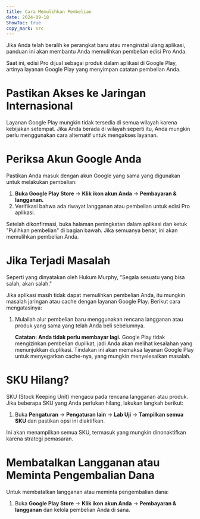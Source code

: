 ```yaml
---
title: Cara Memulihkan Pembelian  
date: 2024-09-18  
ShowToc: true
copy_mark: src
---
```


Jika Anda telah beralih ke perangkat baru atau menginstal ulang aplikasi, panduan ini akan membantu Anda memulihkan pembelian edisi Pro Anda.

Saat ini, edisi Pro dijual sebagai produk dalam aplikasi di Google Play, artinya layanan Google Play yang menyimpan catatan pembelian Anda.

# Pastikan Akses ke Jaringan Internasional

Layanan Google Play mungkin tidak tersedia di semua wilayah karena kebijakan setempat. Jika Anda berada di wilayah seperti itu, Anda mungkin perlu menggunakan cara alternatif untuk mengakses layanan.

# Periksa Akun Google Anda

Pastikan Anda masuk dengan akun Google yang sama yang digunakan untuk melakukan pembelian:

1. **Buka Google Play Store** -> **Klik ikon akun Anda** -> **Pembayaran & langganan.**  
2. Verifikasi bahwa ada riwayat langganan atau pembelian untuk edisi Pro aplikasi.

Setelah dikonfirmasi, buka halaman peningkatan dalam aplikasi dan ketuk "Pulihkan pembelian" di bagian bawah. Jika semuanya benar, ini akan memulihkan pembelian Anda.

# Jika Terjadi Masalah

Seperti yang dinyatakan oleh Hukum Murphy, "Segala sesuatu yang bisa salah, akan salah."

Jika aplikasi masih tidak dapat memulihkan pembelian Anda, itu mungkin masalah jaringan atau cache dengan layanan Google Play. Berikut cara mengatasinya:

1. Mulailah alur pembelian baru menggunakan rencana langganan atau produk yang sama yang telah Anda beli sebelumnya.

   **Catatan:** **Anda tidak perlu membayar lagi.** Google Play tidak mengizinkan pembelian duplikat, jadi Anda akan melihat kesalahan yang menunjukkan duplikasi. Tindakan ini akan memaksa layanan Google Play untuk menyegarkan cache-nya, yang mungkin menyelesaikan masalah.

# SKU Hilang?

SKU (Stock Keeping Unit) mengacu pada rencana langganan atau produk. Jika beberapa SKU yang Anda perlukan hilang, lakukan langkah berikut:

1. Buka **Pengaturan** -> **Pengaturan lain** -> **Lab Uji** -> **Tampilkan semua SKU** dan pastikan opsi ini diaktifkan.
   
Ini akan menampilkan semua SKU, termasuk yang mungkin dinonaktifkan karena strategi pemasaran.

# Membatalkan Langganan atau Meminta Pengembalian Dana

Untuk membatalkan langganan atau meminta pengembalian dana:

1. Buka **Google Play Store** -> **Klik ikon akun Anda** -> **Pembayaran & langganan** dan kelola pembelian Anda di sana.